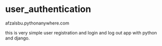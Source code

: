 # user_authentication


afzalsbu.pythonanywhere.com

this is very simple user registration and login and log out app with python and django.
